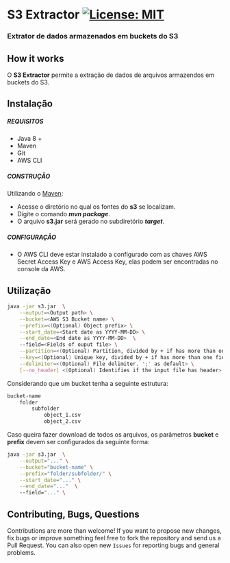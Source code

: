 
# S3 Extractor [![License: MIT](https://img.shields.io/badge/License-MIT-yellow.svg)](https://opensource.org/licenses/MIT)
### Extrator de dados armazenados em buckets do S3 

## How it works

O **S3 Extractor** permite a extração de dados de arquivos armazendos em buckets do S3.

## Instalação

##### REQUISITOS

- Java 8 +
- Maven
- Git
- AWS CLI

##### CONSTRUÇÃO

Utilizando o [Maven](https://maven.apache.org/):

- Acesse o diretório no qual os fontes do **s3** se localizam.
- Digite o comando _**mvn package**_.
- O arquivo **s3.jar** será gerado no subdiretório **_target_**.

##### CONFIGURAÇÂO

* O AWS CLI deve estar instalado a configurado com as chaves AWS Secret Access Key e AWS Access Key, elas podem ser encontradas no console da AWS.

## Utilização

```bash
java -jar s3.jar  \
	--output=<Output path> \
	--bucket=<AWS S3 Bucket name> \
	--prefix=<(Optional) Object prefix> \
	--start_date=<Start date as YYYY-MM-DD> \
	--end_date=<End date as YYYY-MM-DD>  \ 
	--field=<Fields of ouput file> \
	--partition=<(Optional) Partition, divided by + if has more than one field> \
	--key=<(Optional) Unique key, divided by + if has more than one field> \
	--delimiter=<(Optional) File delimiter. ';' as default> \
	[--no_header] <(Optional) Identifies if the input file has header>
```

Considerando que um bucket tenha a seguinte estrutura:
```bash		
bucket-name
	folder
		subfolder
			object_1.csv
			object_2.csv
```
Caso queira fazer download de todos os arquivos, os parâmetros **bucket** e **prefix** devem ser configurados da seguinte forma:

```bash
java -jar s3.jar  \
	--output="..." \
	--bucket="bucket-name" \
	--prefix="folder/subfolder/" \
	--start_date="..." \
	--end_date="..."  \ 
	--field="..." \
```

## Contributing, Bugs, Questions
Contributions are more than welcome! If you want to propose new changes, fix bugs or improve something feel free to fork the repository and send us a Pull Request. You can also open new `Issues` for reporting bugs and general problems.
